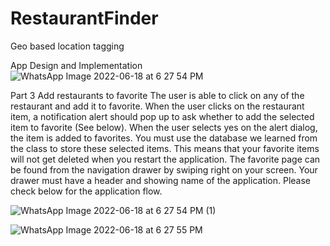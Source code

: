 # RestaurantFinder
 Geo based location tagging
 
 App Design and Implementation
![WhatsApp Image 2022-06-18 at 6 27 54 PM](https://user-images.githubusercontent.com/33089347/174445436-e1a030c8-4d1d-4195-8bfb-61c1281ef351.jpeg)

Part 3 Add restaurants to favorite 
The user is able to click on any of the restaurant and add it to favorite. When the user clicks on the 
restaurant item, a notification alert should pop up to ask whether to add the selected item to favorite 
(See below). When the user selects yes on the alert dialog, the item is added to favorites. You must use 
the database we learned from the class to store these selected items. This means that your favorite 
items will not get deleted when you restart the application.
The favorite page can be found from the navigation drawer by swiping right on your screen. Your drawer 
must have a header and showing name of the application. Please check below for the application flow.


![WhatsApp Image 2022-06-18 at 6 27 54 PM (1)](https://user-images.githubusercontent.com/33089347/174445441-53993e09-872b-4084-8132-70f7513bf39d.jpeg)


![WhatsApp Image 2022-06-18 at 6 27 55 PM](https://user-images.githubusercontent.com/33089347/174445444-e3bafe42-4603-40c9-93ac-63176f9e30dc.jpeg)
